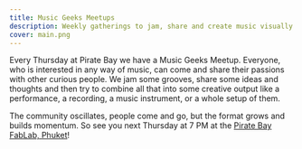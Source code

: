 ```yaml
---
title: Music Geeks Meetups
description: Weekly gatherings to jam, share and create music visually
cover: main.png
---
```


Every Thursday at Pirate Bay we have a Music Geeks Meetup. Everyone, who is interested in any way of music, can come and share their passions with other curious people. We jam some grooves, share some ideas and thoughts and then try to combine all that into some creative output like a performance, a recording, a music instrument, or a whole setup of them.

The community oscillates, people come and go, but the format grows and builds momentum. So see you next Thursday at 7 PM at the [Pirate Bay FabLab, Phuket](https://chromatone.center/academy/centers/phuket/)!

<event-list />

<script setup>
import EventList from './EventList.vue'
</script>